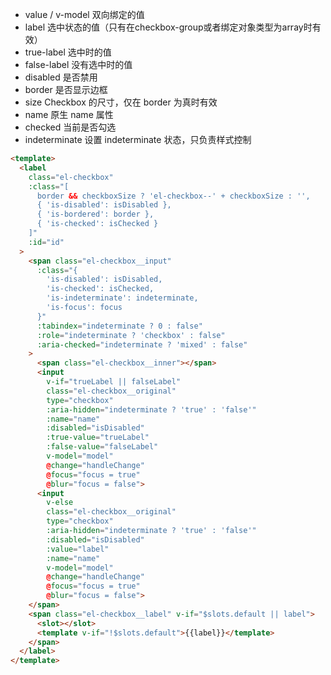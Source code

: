 - value / v-model 双向绑定的值
- label 选中状态的值（只有在checkbox-group或者绑定对象类型为array时有效）
- true-label	 选中时的值	
- false-label	没有选中时的值	
- disabled 是否禁用	
- border	是否显示边框	
- size Checkbox 的尺寸，仅在 border 为真时有效	
- name	原生 name 属性	
- checked 当前是否勾选	
- indeterminate	设置 indeterminate 状态，只负责样式控制	

```html
<template>
  <label
    class="el-checkbox"
    :class="[
      border && checkboxSize ? 'el-checkbox--' + checkboxSize : '',
      { 'is-disabled': isDisabled },
      { 'is-bordered': border },
      { 'is-checked': isChecked }
    ]"
    :id="id"
  >
    <span class="el-checkbox__input"
      :class="{
        'is-disabled': isDisabled,
        'is-checked': isChecked,
        'is-indeterminate': indeterminate,
        'is-focus': focus
      }"
      :tabindex="indeterminate ? 0 : false"
      :role="indeterminate ? 'checkbox' : false"
      :aria-checked="indeterminate ? 'mixed' : false"
    >
      <span class="el-checkbox__inner"></span>
      <input
        v-if="trueLabel || falseLabel"
        class="el-checkbox__original"
        type="checkbox"
        :aria-hidden="indeterminate ? 'true' : 'false'"
        :name="name"
        :disabled="isDisabled"
        :true-value="trueLabel"
        :false-value="falseLabel"
        v-model="model"
        @change="handleChange"
        @focus="focus = true"
        @blur="focus = false">
      <input
        v-else
        class="el-checkbox__original"
        type="checkbox"
        :aria-hidden="indeterminate ? 'true' : 'false'"
        :disabled="isDisabled"
        :value="label"
        :name="name"
        v-model="model"
        @change="handleChange"
        @focus="focus = true"
        @blur="focus = false">
    </span>
    <span class="el-checkbox__label" v-if="$slots.default || label">
      <slot></slot>
      <template v-if="!$slots.default">{{label}}</template>
    </span>
  </label>
</template>
```
